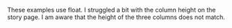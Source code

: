 These examples use float. I struggled a bit with the column height on the story page.  I am aware that the height of the three columns does not match. 